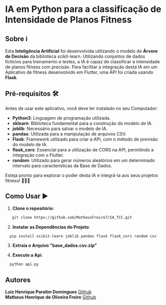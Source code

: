 # IA em Python para a classificação de Intensidade de Planos Fitness

## Sobre ℹ️
Esta **Inteligência Artificial** foi desenvolvida utilizando o modelo de **Árvore de Decisão** da biblioteca scikit-learn. Utilizando conjuntos de dados fictícios para treinamento e testes, a IA é capaz de classificar a intensidade de planos fitness com precisão. Para facilitar a integração desta IA em um Aplicativo de fitness desenvolvido em Flutter, uma API foi criada usando **Flask**.

## Pré-requisitos 🛠️

Antes de usar este aplicativo, você deve ter instalado no seu Computador:

- **Python3**: Linguagem de programação utilizada.
- **sklearn**: Biblioteca fundamental para a construção do modelo de IA.
- **joblib**: Necessário para salvar o modelo de IA.
- **pandas**: Utilizada para a manipulação de arquivos CSV.
- **Flask**: Framework utilizado para criar a API, com o método de previsão do modelo de IA.
- **flask_cors**: Essencial para a utilização de CORS na API, permitindo a integração com o Flutter.
- **random**: Utilizado para gerar números aleatórios em um determinado intervalo para características da Base de Dados.

Esteja pronto para explorar o poder desta IA e integrá-la aos seus projetos fitness! 🏋️‍♂️✨

## Como Usar  ▶️
1. **Clone o repositório**:
``` bash
   git clone https://github.com/MatheusFreire7/IA_TCC.git
```

2. **Instalar as Dependências do Projeto**:
 ``` bash
   pip install scikit-learn joblib pandas flask flask_cors random csv
```
3. **Extraia o Arquivo "base_dados.csv.zip"**
 
4. **Execute a Api**:
 ``` bash
   python api.py
```

## **Autores**
   **Luiz Henrique Parolim Domingues**     [Github](https://github.com/LuizHPDomingues2005)<br>
   **Matheus Henrique de Oliveira Freire** [Github](https://github.com/MatheusFreire7)
